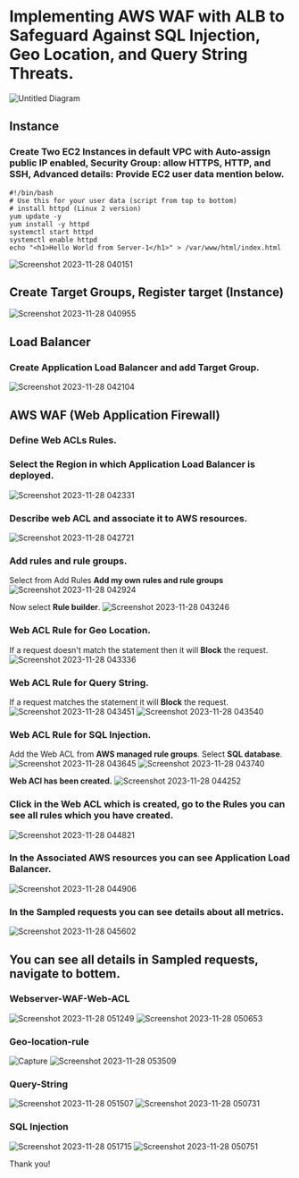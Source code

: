 # Implementing AWS WAF with ALB to Safeguard Against SQL Injection, Geo Location, and Query String Threats.
![Untitled Diagram](https://github.com/pradip2994/AWS_WAF_Implementation_with_ALB/assets/124191442/6093f21f-8b6f-420b-b4e6-65c86a55fe2a)

## Instance
### Create Two EC2 Instances in default VPC with Auto-assign public IP enabled, Security Group: allow HTTPS, HTTP, and SSH, Advanced details: Provide EC2 user data mention below.
```
#!/bin/bash
# Use this for your user data (script from top to bottom)
# install httpd (Linux 2 version)
yum update -y
yum install -y httpd
systemctl start httpd
systemctl enable httpd
echo "<h1>Hello World from Server-1</h1>" > /var/www/html/index.html
```
![Screenshot 2023-11-28 040151](https://github.com/pradip2994/AWS_WAF_Implementation_with_ALB/assets/124191442/952012a5-0eb4-47af-bcc5-fe9f6a05f4b8)

## Create Target Groups, Register target (Instance)

![Screenshot 2023-11-28 040955](https://github.com/pradip2994/AWS_WAF_Implementation_with_ALB/assets/124191442/3d4a5602-4e06-4e8a-84f0-0bae581d3ec2)

## Load Balancer
### Create Application Load Balancer and add Target Group.

![Screenshot 2023-11-28 042104](https://github.com/pradip2994/AWS_WAF_Implementation_with_ALB/assets/124191442/fc7a44e0-bf9f-4713-9aef-bf50d38290d2)

## AWS WAF (Web Application Firewall)
### Define Web ACLs Rules.
### Select the Region in which Application Load Balancer is deployed.
![Screenshot 2023-11-28 042331](https://github.com/pradip2994/AWS_WAF_Implementation_with_ALB/assets/124191442/77688ed5-1421-486e-abcc-5af079f1ab31)

### Describe web ACL and associate it to AWS resources.
![Screenshot 2023-11-28 042721](https://github.com/pradip2994/AWS_WAF_Implementation_with_ALB/assets/124191442/c1aba7e5-aaa0-4fe2-8005-e7a5a0c1268d)

### Add rules and rule groups.
Select from Add Rules **Add my own rules and rule groups**
![Screenshot 2023-11-28 042924](https://github.com/pradip2994/AWS_WAF_Implementation_with_ALB/assets/124191442/87f6fb33-edb7-4702-a0dd-2ef6e83741d4)

Now select **Rule builder**.
![Screenshot 2023-11-28 043246](https://github.com/pradip2994/AWS_WAF_Implementation_with_ALB/assets/124191442/cde32046-a0da-40d8-b677-ab1030313d64)
### Web ACL Rule for Geo Location.
If a request doesn't match the statement then it will **Block** the request.
![Screenshot 2023-11-28 043336](https://github.com/pradip2994/AWS_WAF_Implementation_with_ALB/assets/124191442/0f2c30fe-5d99-4909-a6df-80153c4aa6a1)

### Web ACL Rule for Query String.
If a request matches the statement it will **Block** the request.
![Screenshot 2023-11-28 043451](https://github.com/pradip2994/AWS_WAF_Implementation_with_ALB/assets/124191442/9194aa17-80f9-4191-b19b-2264f9607421)
![Screenshot 2023-11-28 043540](https://github.com/pradip2994/AWS_WAF_Implementation_with_ALB/assets/124191442/d21d3ed6-dea0-4ca4-a875-be2aeeea0758)

### Web ACL Rule for SQL Injection.
Add the Web ACL from **AWS managed rule groups**.
Select **SQL database**.
![Screenshot 2023-11-28 043645](https://github.com/pradip2994/AWS_WAF_Implementation_with_ALB/assets/124191442/be48a196-0d40-4d2c-a140-4c4acd8c7ae3)
![Screenshot 2023-11-28 043740](https://github.com/pradip2994/AWS_WAF_Implementation_with_ALB/assets/124191442/d6dcec00-e5bb-4bab-8332-37b46ff8247c)

**Web ACl has been created.**
![Screenshot 2023-11-28 044252](https://github.com/pradip2994/AWS_WAF_Implementation_with_ALB/assets/124191442/6d91d84d-8b9f-4cfa-9387-6c4ce69dd7b2)
### Click in the Web ACL which is created, go to the **Rules** you can see all rules which you have created.

![Screenshot 2023-11-28 044821](https://github.com/pradip2994/AWS_WAF_Implementation_with_ALB/assets/124191442/616998e0-b26f-49d5-8b39-205c1537b4de)

### In the Associated AWS resources you can see Application Load Balancer.

![Screenshot 2023-11-28 044906](https://github.com/pradip2994/AWS_WAF_Implementation_with_ALB/assets/124191442/51deb496-b8de-4a0f-9e70-1ebcc022fe0d)

### In the Sampled requests you can see details about all metrics.
![Screenshot 2023-11-28 045602](https://github.com/pradip2994/AWS_WAF_Implementation_with_ALB/assets/124191442/7d330b65-0101-49d8-bfc9-221650fcd4cf)

## You can see all details in Sampled requests, navigate to bottem.

### Webserver-WAF-Web-ACL
![Screenshot 2023-11-28 051249](https://github.com/pradip2994/AWS_WAF_Implementation_with_ALB/assets/124191442/8c711f1e-2ddc-487b-b022-879ea66fbb53)
![Screenshot 2023-11-28 050653](https://github.com/pradip2994/AWS_WAF_Implementation_with_ALB/assets/124191442/e59d76a4-3af9-4780-82bc-0347a4e3ae52)

### Geo-location-rule
![Capture](https://github.com/pradip2994/AWS_WAF_Implementation_with_ALB/assets/124191442/02f9fa93-02eb-42a8-871b-1feb4b78cf60)
![Screenshot 2023-11-28 053509](https://github.com/pradip2994/AWS_WAF_Implementation_with_ALB/assets/124191442/4f64bb5a-01eb-40ba-96dd-563a158b223a)

### Query-String
![Screenshot 2023-11-28 051507](https://github.com/pradip2994/AWS_WAF_Implementation_with_ALB/assets/124191442/6c6812ac-9c86-437d-b52e-7bdcc1ace779)
![Screenshot 2023-11-28 050731](https://github.com/pradip2994/AWS_WAF_Implementation_with_ALB/assets/124191442/fcba7d14-5959-4a16-89cd-3fb7f53e3516)

### SQL Injection
![Screenshot 2023-11-28 051715](https://github.com/pradip2994/AWS_WAF_Implementation_with_ALB/assets/124191442/e5000d4e-1a5e-4c29-8abd-47f96627a2c7)
![Screenshot 2023-11-28 050751](https://github.com/pradip2994/AWS_WAF_Implementation_with_ALB/assets/124191442/d237eab5-737d-4e09-8386-976e3a9d98e8)

Thank you!
